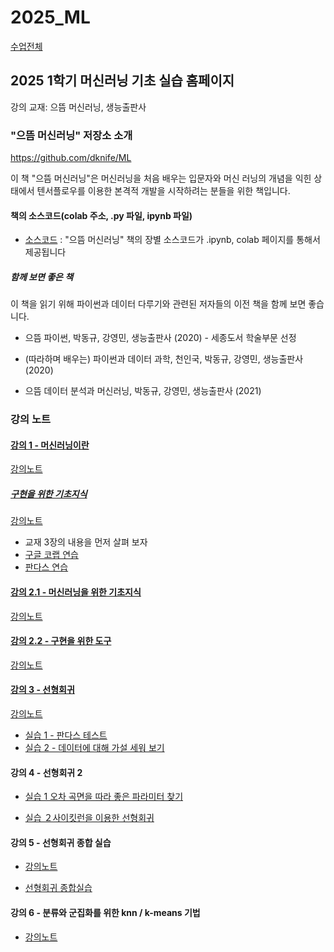 # 2025_ML

[수업전체](https://github.com/dknife/dknife.github.io/wiki/Lecture_Homepage)

## 2025 1학기 머신러닝 기초 실습 홈페이지

강의 교재: 으뜸 머신러닝, 생능출판사

### "으뜸 머신러닝" 저장소 소개

https://github.com/dknife/ML

이 책 "으뜸 머신러닝"은 머신러닝을 처음 배우는 입문자와 머신 러닝의 개념을 익힌 상태에서 텐서플로우를 이용한 본격적 개발을 시작하려는 분들을 위한 책입니다.

#### 책의 소스코드(colab 주소, .py 파일, ipynb 파일)
* [소스코드](https://github.com/dknife/ML/tree/main/Source/README.md)
: "으뜸 머신러닝" 책의 장별 소스코드가 .ipynb, colab 페이지를 통해서 제공됩니다

##### 함께 보면 좋은 책

이 책을 읽기 위해 파이썬과 데이터 다루기와 관련된 저자들의 이전 책을 함께 보면 좋습니다. 

* 으뜸 파이썬, 박동규, 강영민, 생능출판사 (2020) - 세종도서 학술부문 선정

* (따라하며 배우는) 파이썬과 데이터 과학, 천인국, 박동규, 강영민, 생능출판사 (2020)

* 으뜸 데이터 분석과 머신러닝, 박동규, 강영민, 생능출판사 (2021)

### 강의 노트

#### [강의 1 - 머신러닝이란](https://github.com/dknife/2025_ML/raw/main/Lec/01%EC%9E%A5_%EB%A8%B8%EC%8B%A0%EB%9F%AC%EB%8B%9D%EC%9D%B4%EB%9E%80.pdf)

[강의노트]((https://github.com/dknife/2025_ML/raw/main/Lec/01%EC%9E%A5_%EB%A8%B8%EC%8B%A0%EB%9F%AC%EB%8B%9D%EC%9D%B4%EB%9E%80.pdf))

##### [구현을 위한 기초지식](https://github.com/dknife/2025_ML/raw/main/Lec/03%EC%9E%A5_%EA%B5%AC%ED%98%84%EC%9D%84%EC%9C%84%ED%95%9C%20%EB%8F%84%EA%B5%AC.pdf)

[강의노트](https://github.com/dknife/2025_ML/raw/main/Lec/03%EC%9E%A5_%EA%B5%AC%ED%98%84%EC%9D%84%EC%9C%84%ED%95%9C%20%EB%8F%84%EA%B5%AC.pdf)

* 교재 3장의 내용을 먼저 살펴 보자
* [구글 코랩 연습](https://colab.research.google.com/drive/1I_4N0oOMNUjWa9pL48iCX5ypcgBy1xGm#scrollTo=aS83clRuGPss)
* [판다스 연습](https://colab.research.google.com/drive/1iRBXjqZJxPVKLBnvQVY4nSN_bQP64RDD)

#### [강의 2.1 - 머신러닝을 위한 기초지식](https://github.com/dknife/2025_ML/raw/main/Lec/02%EC%9E%A5_%EB%A8%B8%EC%8B%A0%EB%9F%AC%EB%8B%9D%EC%9D%84%20%EC%9C%84%ED%95%9C%20%EA%B8%B0%EC%B4%88%EC%A7%80%EC%8B%9D.pdf)

[강의노트](https://github.com/dknife/2025_ML/raw/main/Lec/02%EC%9E%A5_%EB%A8%B8%EC%8B%A0%EB%9F%AC%EB%8B%9D%EC%9D%84%20%EC%9C%84%ED%95%9C%20%EA%B8%B0%EC%B4%88%EC%A7%80%EC%8B%9D.pdf)

#### [강의 2.2 - 구현을 위한 도구](https://github.com/dknife/2025_ML/raw/main/Lec/03%EC%9E%A5_%EA%B5%AC%ED%98%84%EC%9D%84%EC%9C%84%ED%95%9C%20%EB%8F%84%EA%B5%AC.pdf)

[강의노트](https://github.com/dknife/2025_ML/raw/main/Lec/03%EC%9E%A5_%EA%B5%AC%ED%98%84%EC%9D%84%EC%9C%84%ED%95%9C%20%EB%8F%84%EA%B5%AC.pdf)

#### [강의 3 - 선형회귀](https://github.com/dknife/2025_ML/raw/main/Lec/04%EC%9E%A5_%EC%84%A0%ED%98%95%20%ED%9A%8C%EA%B7%80%EB%A1%9C%20%EC%9D%B4%ED%95%B4%ED%95%98%EB%8A%94%20%EC%A7%80%EB%8F%84%ED%95%99%EC%8A%B5.pdf)

[강의노트](https://github.com/dknife/2025_ML/raw/main/Lec/04%EC%9E%A5_%EC%84%A0%ED%98%95%20%ED%9A%8C%EA%B7%80%EB%A1%9C%20%EC%9D%B4%ED%95%B4%ED%95%98%EB%8A%94%20%EC%A7%80%EB%8F%84%ED%95%99%EC%8A%B5.pdf)

* [실습 1 - 판다스 테스트](https://colab.research.google.com/drive/1ilskffIYavRFGhAUSThK9DOY-WHUAEQN?usp=sharing)
* [실습 2 - 데이터에 대해 가설 세워 보기](https://colab.research.google.com/drive/1eDIiD3Pc7Dh2ujP5PX9e7BUUVa_0xVz1?usp=sharing)

#### 강의 4 - 선형회귀 2
* [실습 1 오차 곡면을 따라 좋은 파라미터 찾기](https://colab.research.google.com/drive/1p8JkOnhzB8rxaRoSeyJBJwVdPKQwmzpr?usp=sharing)

* [실습 ２사이킷런을 이용한 선형회귀](https://colab.research.google.com/drive/1NQF-ZG26E7ZfEF9MCfrBcRJKmsYxMDVp?usp=sharing)

#### 강의 5 - 선형회귀 종합 실습

* [강의노트](https://github.com/dknife/2025_ML/raw/main/Lec/04%EC%9E%A5_%EC%84%A0%ED%98%95%ED%9A%8C%EA%B7%80_%EC%A2%85%ED%95%A9%EC%8B%A4%EC%8A%B5.pdf)

* [선형회귀 종합실습](https://colab.research.google.com/drive/16Tb56ZGuaw26R-B1HXFcsa6NuhhU_N0-?usp=sharing)

#### 강의 6 - 분류와 군집화를 위한 knn / k-means 기법

* [강의노트](https://github.com/dknife/2025_ML/blob/main/Lec/05%EC%9E%A5_%EB%B6%84%EB%A5%98%EC%99%80%20%EA%B5%B0%EC%A7%91%ED%99%94%EB%A1%9C%20%EC%9D%B4%ED%95%B4%ED%95%98%EB%8A%94%20%EC%A7%80%EB%8F%84%20%ED%95%99%EC%8A%B5%EA%B3%BC%20%EB%B9%84%EC%A7%80%EB%8F%84%20%ED%95%99%EC%8A%B5.pdf)
  
